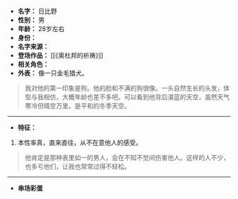 
- **名字：** 日比野
- **性别：** 男
- **年龄：** 28岁左右
- **身份：** 
- **名字来源：** 
- **登场作品：**  [[《奥杜邦的祈祷》]]
- **相关角色：** 
- **外表：** 像一只金毛猎犬。

> 我对他的第一印象是狗。他的脸和不满的狗很像。一头自然生长的头发，体型与我相仿，大概年龄也差不多吧。可以看到他背后湛蓝的天空，虽然天气寒冷但晴空万里。是平和的冬季天空。

---

- **特征：** 

1. 本性率真，直来直往，从不在意他人的感受。

> 他肯定是那种表里如一的男人，会在不知不觉间伤害他人。这样的人不少，也多亏他们，让我也常常过得不轻松。

---

- **串场彩蛋** 